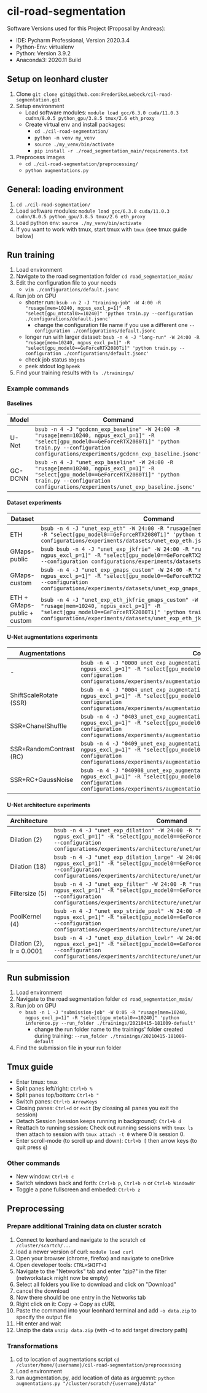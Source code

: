 # cil-road-segmentation

Software Versions used for this Project (Proposal by Andreas):

- IDE: Pycharm Professional, Version 2020.3.4
- Python-Env: virtualenv
- Python: Version 3.9.2
- Anaconda3: 2020.11 Build

## Setup on leonhard cluster
1. Clone `git clone git@github.com:FrederikeLuebeck/cil-road-segmentation.git`
2. Setup environment
   - Load software modules: `module load gcc/6.3.0 cuda/11.0.3 cudnn/8.0.5 python_gpu/3.8.5 tmux/2.6 eth_proxy`
   - Create virtual env and install packages:   
        - `cd ./cil-road-segmentation/`
        - `python -m venv my_venv`
        - `source ./my_venv/bin/activate`
        - `pip install -r ./road_segmentation_main/requirements.txt`
3. Preprocess images
   - `cd ./cil-road-segmentation/preprocessing/`
   - `python augmentations.py`

## General: loading environment
1. `cd ./cil-road-segmentation/`
2. Load software modules: `module load gcc/6.3.0 cuda/11.0.3 cudnn/8.0.5 python_gpu/3.8.5 tmux/2.6 eth_proxy`
3. Load python env: `source ./my_venv/bin/activate`
4. If you want to work with tmux, start tmux with `tmux` (see tmux guide below)

## Run training
1. Load environment
2. Navigate to the road segmentation folder `cd road_segmentation_main/` 
3. Edit the configuration file to your needs
    - `vim ./configurations/default.jsonc`
4. Run job on GPU
   - shorter run: `bsub -n 2 -J "training-job" -W 4:00 -R "rusage[mem=10240, ngpus_excl_p=1]" -R "select[gpu_mtotal0>=10240]" 'python train.py --configuration ./configurations/default.jsonc'`
        - change the configuration file name if you use a different one `--configuration ./configurations/default.jsonc`
   - longer run with larger dataset: `bsub -n 4 -J "long-run" -W 24:00 -R "rusage[mem=10240, ngpus_excl_p=1]" -R "select[gpu_model0==GeForceRTX2080Ti]" 'python train.py --configuration ./configurations/default.jsonc'`
   - check job status `bbjobs` 
   - peek stdout log `bpeek`
5. Find your training results with `ls ./trainings/`

### Example commands

#### Baselines
| Model | Command |
| ----- | ------- |
| U-Net |`bsub -n 4 -J "gcdcnn_exp_baseline" -W 24:00 -R "rusage[mem=10240, ngpus_excl_p=1]" -R "select[gpu_model0==GeForceRTX2080Ti]" 'python train.py --configuration configurations/experiments/gcdcnn_exp_baseline.jsonc'`|
| GC-DCNN |`bsub -n 4 -J "unet_exp_baseline" -W 24:00 -R "rusage[mem=10240, ngpus_excl_p=1]" -R "select[gpu_model0==GeForceRTX2080Ti]" 'python train.py --configuration configurations/experiments/unet_exp_baseline.jsonc'`|

#### Dataset experiments
| Dataset | Command |
| ------- | ------- |
| ETH |`bsub -n 4 -J "unet_exp_eth" -W 24:00 -R "rusage[mem=10240, ngpus_excl_p=1]" -R "select[gpu_model0==GeForceRTX2080Ti]" 'python train.py --configuration configurations/experiments/datasets/unet_exp_eth.jsonc'`|
| GMaps-public |`bsub bsub -n 4 -J "unet_exp_jkfrie" -W 24:00 -R "rusage[mem=10240, ngpus_excl_p=1]" -R "select[gpu_model0==GeForceRTX2080Ti]" 'python train.py --configuration configurations/experiments/datasets/unet_exp_jkfrie.jsonc'`|
| GMaps-custom |`bsub -n 4 -J "unet_exp_gmaps_custom" -W 24:00 -R "rusage[mem=10240, ngpus_excl_p=1]" -R "select[gpu_model0==GeForceRTX2080Ti]" 'python train.py --configuration configurations/experiments/datasets/unet_exp_gmaps_custom.jsonc'`|
| ETH + GMaps-public + custom|`bsub -n 4 -J "unet_exp_eth_jkfrie_gmaps_custom" -W 24:00 -R "rusage[mem=10240, ngpus_excl_p=1]" -R "select[gpu_model0==GeForceRTX2080Ti]" 'python train.py --configuration configurations/experiments/datasets/unet_exp_eth_jkfrie_gmaps_custom.jsonc'`|

#### U-Net augmentations experiments
| Augmentations | Command |
| ------------- | ------- |
| - |`bsub -n 4 -J "0000_unet_exp_augmentation" -W 24:00 -R "rusage[mem=10240, ngpus_excl_p=1]" -R "select[gpu_model0==GeForceRTX2080Ti]" 'python train.py --configuration configurations/experiments/augmentations/unet/0000_unet_exp_augmentation.jsonc'`|
| ShiftScaleRotate (SSR) |`bsub -n 4 -J "0004_unet_exp_augmentation" -W 24:00 -R "rusage[mem=10240, ngpus_excl_p=1]" -R "select[gpu_model0==GeForceRTX2080Ti]" 'python train.py --configuration configurations/experiments/augmentations/unet/0004_unet_exp_augmentation.jsonc'`|
| SSR+ChanelShuffle |`bsub -n 4 -J "0403_unet_exp_augmentation" -W 24:00 -R "rusage[mem=10240, ngpus_excl_p=1]" -R "select[gpu_model0==GeForceRTX2080Ti]" 'python train.py --configuration configurations/experiments/augmentations/unet/0403_unet_exp_augmentation.jsonc'`|
| SSR+RandomContrast (RC) |`bsub -n 4 -J "0409_unet_exp_augmentation" -W 24:00 -R "rusage[mem=10240, ngpus_excl_p=1]" -R "select[gpu_model0==GeForceRTX2080Ti]" 'python train.py --configuration configurations/experiments/augmentations/unet/0409_unet_exp_augmentation.jsonc'`|
| SSR+RC+GaussNoise |`bsub -n 4 -J "040908_unet_exp_augmentation" -W 24:00 -R "rusage[mem=10240, ngpus_excl_p=1]" -R "select[gpu_model0==GeForceRTX2080Ti]" 'python train.py --configuration configurations/experiments/augmentations/unet/040908_unet_exp_augmentation.jsonc'`|

#### U-Net architecture experiments
| Architecture | Command |
| ------------- | ------- |
| Dilation (2) |`bsub -n 4 -J "unet_exp_dilation" -W 24:00 -R "rusage[mem=10240, ngpus_excl_p=1]" -R "select[gpu_model0==GeForceRTX2080Ti]" 'python train.py --configuration configurations/experiments/architecture/unet/unet_exp_dilation.jsonc'`|
| Dilation (18) |`bsub -n 4 -J "unet_exp_dilation_large" -W 24:00 -R "rusage[mem=10240, ngpus_excl_p=1]" -R "select[gpu_model0==GeForceRTX2080Ti]" 'python train.py --configuration configurations/experiments/architecture/unet/unet_exp_dilation_large.jsonc'`|
| Filtersize (5) |`bsub -n 4 -J "unet_exp_filter" -W 24:00 -R "rusage[mem=10240, ngpus_excl_p=1]" -R "select[gpu_model0==GeForceRTX2080Ti]" 'python train.py --configuration configurations/experiments/architecture/unet/unet_exp_filter.jsonc'`|
| PoolKernel (4) |`bsub -n 4 -J "unet_exp_stride_pool" -W 24:00 -R "rusage[mem=10240, ngpus_excl_p=1]" -R "select[gpu_model0==GeForceRTX2080Ti]" 'python train.py --configuration configurations/experiments/architecture/unet/unet_exp_stride_pool.jsonc'`|
| Dilation (2), lr = 0.0001 |`bsub -n 4 -J "unet_exp_dilation_lowlr" -W 24:00 -R "rusage[mem=10240, ngpus_excl_p=1]" -R "select[gpu_model0==GeForceRTX2080Ti]" 'python train.py --configuration configurations/experiments/architecture/unet/unet_exp_dilation_lowlr.jsonc'`|

## Run submission
1. Load environment
2. Navigate to the road segmentation folder `cd road_segmentation_main/` 
3. Run job on GPU
   - `bsub -n 1 -J "submission-job" -W 0:05 -R "rusage[mem=10240, ngpus_excl_p=1]" -R "select[gpu_mtotal0>=10240]" 'python inference.py --run_folder ./trainings/20210415-181009-default'`
        - change the run folder name to the trainings' folder created during training: `--run_folder ./trainings/20210415-181009-default`
4. Find the submission file in your run folder

## Tmux guide
- Enter tmux: `tmux`
- Split panes left/right: `Ctrl+b %`
- Split panes top/bottom: `Ctrl+b "`
- Switch panes: `Ctrl+b ArrowKeys`
- Closing panes: `Ctrl+d` or `exit` (by clossing all panes you exit the session)
- Detach Session (session keeps running in background): `Ctrl+b d`
- Reattach to running session: Check out running sessions with `tmux ls` then attach to session with `tmux attach -t 0` where 0 is session 0.
- Enter scroll-mode (to scroll up and down): `Ctrl+b [` then arrow keys (to quit press `q`)

### Other commands
- New window: `Ctrl+b c`
- Switch windows back and forth: `Ctrl+b p`, `Ctrl+b n` or `Ctrl+b WindowNr`
- Toggle a pane fullscreen and embeded: `Ctrl+b z`

## Preprocessing


 
### Prepare additional Training data on cluster scratch

1. Connect to leonhard and navigate to the scratch `cd /cluster/scartch/...`
2. load a newer version of curl: `module load curl`
3. Open your browser (chrome, firefox) and navigate to oneDrive
4. Open developer tools: `CTRL+SHIFT+I`
5. Navigate to the  "Networks" tab and enter "zip?" in the filter (networkstack might now be empty)
6. Select all folders you like to download and click on "Download"
7. cancel the download
8. Now there should be one entry in the Networks tab
9. Right click on it: Copy -> Copy as cURL
10. Paste the command into your leonhard terminal and add `-o data.zip` to specify the output file
11. Hit enter and wait
12. Unzip the data `unzip data.zip`  (with -d to add target directory path)

### Transformations

1. cd to location of augmentations script `cd /cluster/home/{username}/cil-road-segmentation/preprocessing`
2. Load environment
3. run augmentation.py, add location of data as arguemnt: `python augmentations.py "/cluster/scratch/{username}/data"`
